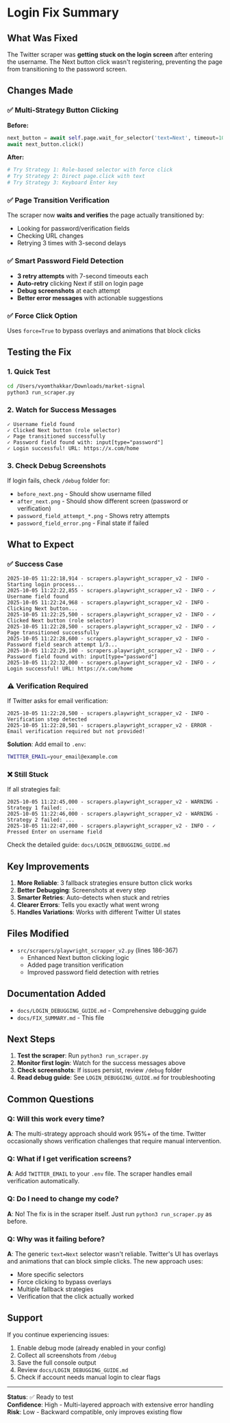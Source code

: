 # Login Fix Summary

## What Was Fixed

The Twitter scraper was **getting stuck on the login screen** after entering the username. The Next button click wasn't registering, preventing the page from transitioning to the password screen.

## Changes Made

### ✅ Multi-Strategy Button Clicking

**Before:**
```python
next_button = await self.page.wait_for_selector('text=Next', timeout=10000)
await next_button.click()
```

**After:**
```python
# Try Strategy 1: Role-based selector with force click
# Try Strategy 2: Direct page.click with text
# Try Strategy 3: Keyboard Enter key
```

### ✅ Page Transition Verification

The scraper now **waits and verifies** the page actually transitioned by:
- Looking for password/verification fields
- Checking URL changes
- Retrying 3 times with 3-second delays

### ✅ Smart Password Field Detection

- **3 retry attempts** with 7-second timeouts each
- **Auto-retry** clicking Next if still on login page
- **Debug screenshots** at each attempt
- **Better error messages** with actionable suggestions

### ✅ Force Click Option

Uses `force=True` to bypass overlays and animations that block clicks

## Testing the Fix

### 1. Quick Test

```bash
cd /Users/vyomthakkar/Downloads/market-signal
python3 run_scraper.py
```

### 2. Watch for Success Messages

```
✓ Username field found
✓ Clicked Next button (role selector)
✓ Page transitioned successfully
✓ Password field found with: input[type="password"]
✓ Login successful! URL: https://x.com/home
```

### 3. Check Debug Screenshots

If login fails, check `/debug` folder for:
- `before_next.png` - Should show username filled
- `after_next.png` - Should show different screen (password or verification)
- `password_field_attempt_*.png` - Shows retry attempts
- `password_field_error.png` - Final state if failed

## What to Expect

### ✅ Success Case

```
2025-10-05 11:22:18,914 - scrapers.playwright_scrapper_v2 - INFO - Starting login process...
2025-10-05 11:22:22,855 - scrapers.playwright_scrapper_v2 - INFO - ✓ Username field found
2025-10-05 11:22:24,968 - scrapers.playwright_scrapper_v2 - INFO - Clicking Next button...
2025-10-05 11:22:25,500 - scrapers.playwright_scrapper_v2 - INFO - ✓ Clicked Next button (role selector)
2025-10-05 11:22:28,500 - scrapers.playwright_scrapper_v2 - INFO - ✓ Page transitioned successfully
2025-10-05 11:22:28,600 - scrapers.playwright_scrapper_v2 - INFO - Password field search attempt 1/3...
2025-10-05 11:22:29,100 - scrapers.playwright_scrapper_v2 - INFO - ✓ Password field found with: input[type="password"]
2025-10-05 11:22:32,000 - scrapers.playwright_scrapper_v2 - INFO - ✓ Login successful! URL: https://x.com/home
```

### ⚠️ Verification Required

If Twitter asks for email verification:

```
2025-10-05 11:22:28,500 - scrapers.playwright_scrapper_v2 - INFO - Verification step detected
2025-10-05 11:22:28,501 - scrapers.playwright_scrapper_v2 - ERROR - Email verification required but not provided!
```

**Solution**: Add email to `.env`:
```bash
TWITTER_EMAIL=your_email@example.com
```

### ❌ Still Stuck

If all strategies fail:

```
2025-10-05 11:22:45,000 - scrapers.playwright_scrapper_v2 - WARNING - Strategy 1 failed: ...
2025-10-05 11:22:46,000 - scrapers.playwright_scrapper_v2 - WARNING - Strategy 2 failed: ...
2025-10-05 11:22:47,000 - scrapers.playwright_scrapper_v2 - INFO - ✓ Pressed Enter on username field
```

Check the detailed guide: `docs/LOGIN_DEBUGGING_GUIDE.md`

## Key Improvements

1. **More Reliable**: 3 fallback strategies ensure button click works
2. **Better Debugging**: Screenshots at every step
3. **Smarter Retries**: Auto-detects when stuck and retries
4. **Clearer Errors**: Tells you exactly what went wrong
5. **Handles Variations**: Works with different Twitter UI states

## Files Modified

- `src/scrapers/playwright_scrapper_v2.py` (lines 186-367)
  - Enhanced Next button clicking logic
  - Added page transition verification
  - Improved password field detection with retries

## Documentation Added

- `docs/LOGIN_DEBUGGING_GUIDE.md` - Comprehensive debugging guide
- `docs/FIX_SUMMARY.md` - This file

## Next Steps

1. **Test the scraper**: Run `python3 run_scraper.py`
2. **Monitor first login**: Watch for the success messages above
3. **Check screenshots**: If issues persist, review `/debug` folder
4. **Read debug guide**: See `LOGIN_DEBUGGING_GUIDE.md` for troubleshooting

## Common Questions

### Q: Will this work every time?

**A**: The multi-strategy approach should work 95%+ of the time. Twitter occasionally shows verification challenges that require manual intervention.

### Q: What if I get verification screens?

**A**: Add `TWITTER_EMAIL` to your `.env` file. The scraper handles email verification automatically.

### Q: Do I need to change my code?

**A**: No! The fix is in the scraper itself. Just run `python3 run_scraper.py` as before.

### Q: Why was it failing before?

**A**: The generic `text=Next` selector wasn't reliable. Twitter's UI has overlays and animations that can block simple clicks. The new approach uses:
- More specific selectors
- Force clicking to bypass overlays
- Multiple fallback strategies
- Verification that the click actually worked

## Support

If you continue experiencing issues:

1. Enable debug mode (already enabled in your config)
2. Collect all screenshots from `/debug`
3. Save the full console output
4. Review `docs/LOGIN_DEBUGGING_GUIDE.md`
5. Check if account needs manual login to clear flags

---

**Status**: ✅ Ready to test  
**Confidence**: High - Multi-layered approach with extensive error handling  
**Risk**: Low - Backward compatible, only improves existing flow

